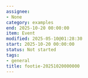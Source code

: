 ```yaml
---
assignee:
- None
category: examples
end: 2025-10-20 00:00:00
item: Event
modified: 2025-05-10@01:28:30
start: 2025-10-20 00:00:00
status: Not started
tags:
- general
title: footie-20251020000000
---
```


